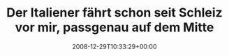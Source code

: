 ---
retweeted: false
source: <a href="http://twitter.com" rel="nofollow">Twitter Web Client</a>
entities:
  hashtags:
  - text: wtf
    indices:
    - '82'
    - '86'
  symbols: []
  user_mentions: []
  urls: []
display_text_range:
- '0'
- '114'
favorite_count: '0'
id_str: '1083740088'
truncated: false
retweet_count: '0'
id: '1083740088'
created_at: Mon Dec 29 10:33:29 +0000 2008
favorited: false
full_text: 'Der Italiener fährt schon seit Schleiz vor mir, passgenau auf dem Mittelstreifen.
  #wtf  http://phodroid.com/d8c936'
lang: de
tags:
- wtf
- pesos/twitter
date: '2008-12-29T10:33:29+00:00'
src: https://twitter.com/bascht/status/1083740088
original_url: https://twitter.com/bascht/status/1083740088
type: twitter_tweet
text: 'Der Italiener fährt schon seit Schleiz vor mir, passgenau auf dem Mittelstreifen.
  #wtf  http://phodroid.com/d8c936'
title: Der Italiener fährt schon seit Schleiz vor mir, passgenau auf dem Mitte

---